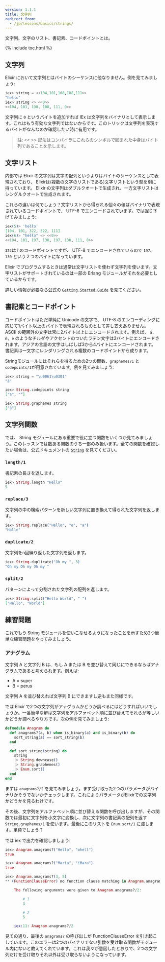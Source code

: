 ```yaml
---
version: 1.1.1
title: 文字列
redirect_from:
  - /jp/lessons/basics/strings/
---
```


文字列、文字のリスト、書記素、コードポイントとは。

{% include toc.html %}

## 文字列

Elixir において文字列とはバイトのシーケンスに他なりません。例を見てみましょう:

```elixir
iex> string = <<104,101,108,108,111>>
"hello"
iex> string <> <<0>>
<<104, 101, 108, 108, 111, 0>>
```

文字列に `0` というバイトを追加すれば IEx は文字列をバイナリとして表示します。これはもう有効な文字列ではないからです。このトリックは文字列を表現するバイトがなんなのか確認したい時に有用です。

>註: << >> 記法はコンパイラにこれらのシンボルで囲まれた中身はバイト列であることを示します。

## 文字リスト

内部では Elixir の文字列は文字の配列というよりはバイトのシーケンスとして表現されており、 Elixirは(複数の文字のリストである)文字リストという型を別に持っています。 Elixir の文字列はダブルクオートで生成され、一方文字リストはシングルクオートで生成されます。

これらの違いは何でしょう？文字リストから得られる個々の値はバイナリで表現されているコードポイントで、 UTF-8 でエンコードされています。では掘り下げてみましょう:

```elixir
iex(5)> 'hełło'
[104, 101, 322, 322, 111]
iex(6)> "hełło" <> <<0>>
<<104, 101, 197, 130, 197, 130, 111, 0>>
```

`322`は ł のコードポイントですが、 UTF-8 でエンコードされているので `197`、 `130` という２つのバイトになっています。

Elixir でプログラムするときは通常は文字リストを使わず文字列を使います。文字リストがサポートされているのは一部の Erlang モジュールがそれを必要としているからです。

詳しい情報が必要なら公式の [`Getting Started Guide`](http://elixir-lang.org/getting-started/binaries-strings-and-char-lists.html) を見てください。

## 書記素とコードポイント

コードポイントはただ単純に Unicode の文字で、 UTF-8 のエンコーディングに応じて1バイト以上のバイトで表現されるものとして差し支えありません。 ASCII の範囲外の文字は常に2バイト以上にエンコードされます。例えば、 `á, ñ, è` のようなチルダやアクセントのついたラテン文字は2バイトにエンコードされます。アジアの言語の文字はしばしば3から4バイトにエンコードされます。書記素は一文字にレンダリングされる複数のコードポイントから成ります。

Stringモジュールにはそれらを得るための2つの関数、`graphemes/1` と `codepoints/1`が用意されています。例を見てみましょう:

```elixir
iex> string = "\u0061\u0301"
"á"

iex> String.codepoints string
["a", "́"]

iex> String.graphemes string
["á"]
```

## 文字列関数

では、 String モジュールにある重要で役に立つ関数をいくつか見てみましょう。このレッスンでは数ある関数のうち一部のみ扱います。全ての関数を確認したい場合は、公式ドキュメントの [`String`](https://hexdocs.pm/elixir/String.html) を見てください。

### `length/1`

書記素の長さを返します。

```elixir
iex> String.length "Hello"
5
```

### `replace/3`

文字列の中の検索パターンを新しい文字列に置き換えて得られた文字列を返します。

```elixir
iex> String.replace("Hello", "e", "a")
"Hallo"
```

### `duplicate/2`

文字列をn回繰り返した文字列を返します。

```elixir
iex> String.duplicate("Oh my ", 3)
"Oh my Oh my Oh my "
```

### `split/2`

パターンによって分割された文字列の配列を返します。

```elixir
iex> String.split("Hello World", " ")
["Hello", "World"]
```

## 練習問題

これでもう String モジュールを使いこなせるようになったことを示すため2つ簡単な練習問題をやってみましょう。

### アナグラム

文字列 A と文字列 B は、もし A または B を並び替えて同じにできるならばアナグラムであると考えられます。例えば:

+ A = super
+ B = perus

文字列 A を並び替えれば文字列 B にできますし逆もまた同様です。

では Elixir で2つの文字列がアナグラムかどうか調べるにはどうすればいいでしょうか。一番簡単な解は文字列をアルファベット順に並び替えてそれらが等しいかどうか調べるやり方です。次の例を見てみましょう:

```elixir
defmodule Anagram do
  def anagrams?(a, b) when is_binary(a) and is_binary(b) do
    sort_string(a) == sort_string(b)
  end

  def sort_string(string) do
    string
    |> String.downcase()
    |> String.graphemes()
    |> Enum.sort()
  end
end
```

まずは `anagrams?/2` を見てみましょう。まず受け取った2つのパラメータがバイナリかそうでないかチェックします。これによりパラメータがElixirでの文字列かどうかを見るわけです。

その後、文字列をアルファベット順に並び替える関数を呼び出しますが、その関数では最初に文字列を小文字に変換し、次に文字列の書記素の配列を返す `String.graphemes/1` を使います。最後にこのリストを `Enum.sort/1` に渡します。単純でしょう？

では iex で出力を確認しましょう:

```elixir
iex> Anagram.anagrams?("Hello", "ohell")
true

iex> Anagram.anagrams?("María", "íMara")
true

iex> Anagram.anagrams?(3, 5)
** (FunctionClauseError) no function clause matching in Anagram.anagrams?/2

    The following arguments were given to Anagram.anagrams?/2:

        # 1
        3

        # 2
        5

    iex:11: Anagram.anagrams?/2
```

見ての通り、最後の `anagrams?` の呼び出しが FunctionClauseError を引き起こしています。このエラーは2つのバイナリでない引数を受け取る関数がモジュール内にないと教えてくれています。これは我々が意図したとおりで、2つの文字列だけを受け取りそれ以外は受け取らないようになっています。
